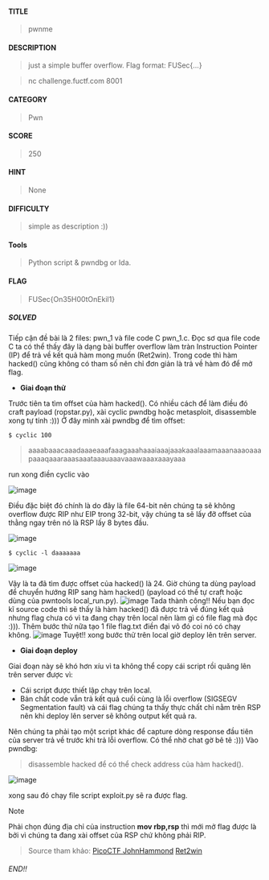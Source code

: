 #### TITLE
>pwnme
#### DESCRIPTION
> just a simple buffer overflow. Flag format: FUSec{...}

>nc challenge.fuctf.com 8001
#### CATEGORY
>Pwn
#### SCORE
>250
#### HINT
>None
#### DIFFICULTY
>simple as description :))
#### Tools
> Python script & pwndbg or Ida.
#### FLAG
>FUSec{On35H00tOnEkil1}

##### SOLVED
Tiếp cận đề bài là 2 files: pwn_1 và file code C pwn_1.c. Đọc sơ qua file code C ta có thể thấy đây là dạng bài buffer overflow làm tràn Instruction Pointer (IP) để trả về kết quả hàm mong muốn (Ret2win). Trong code thì hàm hacked() cũng không có tham số nên chỉ đơn giản là trả về hàm đó để mở flag.
- __Giai đoạn thử__

Trước tiên ta tìm offset của hàm hacked(). Có nhiều cách để làm điều đó craft payload (ropstar.py), xài cyclic pwndbg hoặc metasploit, disassemble xong tự tính :))) Ở đây mình xài pwndbg để tìm offset:
```
$ cyclic 100
```
> aaaabaaacaaadaaaeaaafaaagaaahaaaiaaajaaakaaalaaamaaanaaaoaaapaaaqaaaraaasaaataaauaaavaaawaaaxaaayaaa

 run xong điền cyclic vào

![image](https://github.com/uS3rR00t05/2024/assets/165979681/49e9e9f0-58b7-4ab0-9a02-6c705b602b63)

Điều đặc biệt đó chính là do đây là file 64-bit nên chúng ta sẽ không overflow được RIP như EIP trong 32-bit, vậy chúng ta sẽ lấy đỡ offset của thằng ngay trên nó là RSP lấy 8 bytes đầu.

![image](https://github.com/uS3rR00t05/2024/assets/165979681/96256532-0b76-4fdd-8526-21e070548288)
```
$ cyclic -l daaaaaaa
```
![image](https://github.com/uS3rR00t05/2024/assets/165979681/b37e9441-38df-4fdb-9530-b3c88c586a03)

Vậy là ta đã tìm được offset của hacked() là 24. Giờ chúng ta dùng payload để chuyển hướng RIP sang hàm hacked() (payload có thể tự craft hoặc dùng của pwntools local_run.py).
![image](https://github.com/uS3rR00t05/2024/assets/165979681/9e735278-21b3-4c58-add0-3c7f4fabd0f5)
Tada thành công!! Nếu bạn đọc kĩ source code thì sẽ thấy là hàm hacked() đã được trả về đúng kết quả nhưng flag chưa có vì ta đang chạy trên local nên làm gì có file flag mà đọc :))). Thêm bước thử nữa tạo 1 file flag.txt điền đại vô đó coi nó có chạy không.
![image](https://github.com/uS3rR00t05/2024/assets/165979681/6d385b28-ae73-48cb-9bce-cf26c084edbc)
Tuyệt!! xong bước thử trên local giờ deploy lên trên server.

- __Giai đoạn deploy__
  
Giai đoạn này sẽ khó hơn xíu vì ta không thể copy cái script rồi quăng lên trên server được vì:
- Cái script được thiết lập chạy trên local.
- Bản chất code vẫn trả kết quả cuối cùng là lỗi overflow (SIGSEGV Segmentation fault) và cái flag chúng ta thấy thực chất chỉ nằm trên RSP nên khi deploy lên server sẽ không output kết quả ra. 

Nên chúng ta phải tạo một script khác để capture dòng response đầu tiên của server trả về trước khi trả lỗi overflow. Có thể nhờ chat gờ bê tê :)))
Vào pwndbg:
>disassemble hacked để có thể check address của hàm hacked().

![image](https://github.com/uS3rR00t05/2024/assets/165979681/4314a9ad-45b8-4bf9-97d8-9490d164f666)

xong sau đó chạy file script exploit.py sẽ ra được flag.
>[!NOTE]
>Phải chọn đúng địa chỉ của instruction __mov rbp,rsp__ thì mới mở flag được là bởi vì chúng ta đang xài offset của RSP chứ không phải RIP.

>Source tham khảo:
>[PicoCTF JohnHammond](https://www.youtube.com/watch?v=eg0gULifHFI)
>[Ret2win](https://www.youtube.com/watch?v=E4ZWJsGySoY&t=508s)
###### END!!
